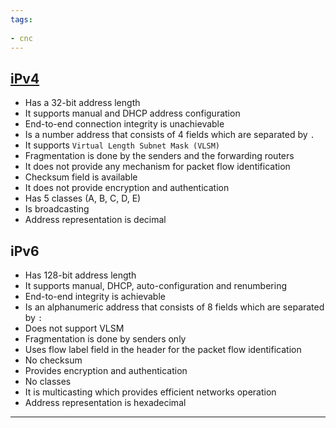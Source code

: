 ```yaml
---
tags:
  
- cnc
---
```

## [iPv4](iPv4)

- Has a 32-bit address length
- It supports manual and DHCP address configuration
- End-to-end connection integrity is unachievable
- Is a number address that consists of 4 fields which are separated by `.`
- It supports `Virtual Length Subnet Mask (VLSM)`
- Fragmentation is done by the senders and the forwarding routers
- It does not provide any mechanism for packet flow identification
- Checksum field is available
- It does not provide encryption and authentication
- Has 5 classes (A, B, C, D, E)
- Is broadcasting
- Address representation is decimal

## iPv6

- Has 128-bit address length
- It supports manual, DHCP, auto-configuration and renumbering
- End-to-end integrity is achievable
- Is an alphanumeric address that consists of 8 fields which are separated by `:`
- Does not support VLSM
- Fragmentation is done by senders only
- Uses flow label field in the header for the packet flow identification
- No checksum
- Provides encryption and authentication
- No classes
- It is multicasting which provides efficient networks operation
- Address representation is hexadecimal
---
